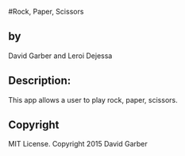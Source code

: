 #Rock, Paper, Scissors
<h2>by</h2>
David Garber and Leroi Dejessa

<h2>Description:</h2>
This app allows a user to play rock, paper, scissors.

<h2>Copyright</h2>
 MIT License. Copyright 2015 David Garber
